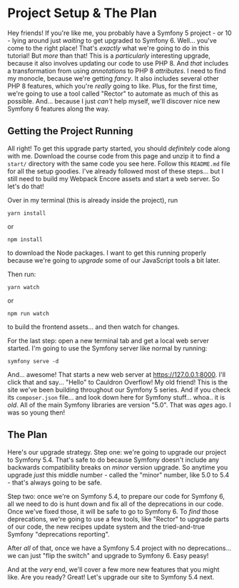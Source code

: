 # Project Setup & The Plan

Hey friends! If you're like me, you probably have a Symfony 5 project - or 10 - lying
around just *waiting* to get upgraded to Symfony 6. Well... you've come to the right
place! That's *exactly* what we're going to do in this tutorial! But *more* than
that! This is a *particularly* interesting upgrade, because it also involves updating
our code to use PHP 8. And *that* includes a transformation from using *annotations*
to PHP 8 *attributes*. I need to find my monocle, because we're getting *fancy*.
It also includes several other PHP 8 features, which you're *really* going to like.
Plus, for the first time, we're going to use a tool called "Rector" to automate
as much of this as possible. And... because I just *can't* help myself, we'll
discover nice new Symfony 6 features along the way.

## Getting the Project Running

All right! To get this upgrade party started, you should *definitely* code along
with me. Download the course code from this page and unzip it to find a `start/`
directory with the same code you see here. Follow this `README.md` file for all
the setup goodies. I've already followed most of these steps... but I still need
to build my Webpack Encore assets and start a web server. So let's do that!

Over in my terminal (this is already inside the project), run

```terminal
yarn install
```

or

```terminal
npm install
```

to download the Node packages. I want to get this running properly because we're
going to *upgrade* some of our JavaScript tools a bit later.

Then run:

```terminal
yarn watch
```

or

```terminal
npm run watch
```

to build the frontend assets... and then watch for changes.

For the last step: open a new terminal tab and get a local web server started. I'm
going to use the Symfony server like normal by running:

```terminal
symfony serve -d
```

And... awesome! That starts a new web server at https://127.0.0.1:8000. I'll click
that and say... "Hello" to Cauldron Overflow! My old friend! This is the site we've
been building throughout our Symfony 5 series. And if you check its `composer.json`
file... and look down here for Symfony stuff... whoa.. it is *old*. All of the
main Symfony libraries are version "5.0". That was *ages* ago. I was so young then!

## The Plan

Here's our upgrade strategy. Step one: we're going to upgrade our project to
Symfony 5.4. That's safe to do because Symfony doesn't include any backwards
compatibility breaks on *minor* version upgrade. So anytime you upgrade *just* this
middle number - called the "minor" number, like 5.0 to 5.4 - that's always going
to be safe.

Step two: once we're on Symfony 5.4, to prepare our code for Symfony 6, all we need
to do is hunt down and fix all of the deprecations in our code. Once we've fixed
those, it will be safe to go to Symfony 6. To *find* those deprecations, we're
going to use a few tools, like "Rector" to upgrade parts of our code, the new
recipes update system and the tried-and-true Symfony "deprecations reporting".

After *all* of that, once we have a Symfony 5.4 project with no deprecations... we
can just "flip the switch" and upgrade to Symfony 6. Easy peasy!

And at the *very* end, we'll cover a few more new features that you might like.
Are you ready? Great! Let's upgrade our site to Symfony 5.4 next.
